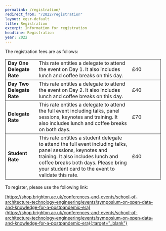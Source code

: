 ```yaml
---
permalink: /registration/
redirect_from: "/2022/registration"
layout: egsr-default
title: Registration
excerpt: Information for registration
headline: Registration
year: 2022
---
```


The registration fees are as follows:

<table >
  <tr style="border: 1px solid black;">
    <td width="20%"><b>Day One Delegate Rate</b></td>
    <td width="60%">This rate entitles a delegate to attend the event on Day 1. It also includes lunch and coffee breaks on this day.</td>
    <td width="20%">£40</td>
 </tr>
  <tr style="border: 1px solid black;">
    <td><b>Day Two Delegate Rate</b></td>
    <td>This rate entitles a delegate to attend the event on Day 2. It also includes lunch and coffee breaks on this day.</td>
    <td>£40</td>
  </tr>
  <tr style="border: 1px solid black;">
    <td><b>Delegate Rate</b></td>
    <td>This rate entitles a delegate to attend the full event including talks, panel sessions, keynotes and training. It also includes lunch and coffee breaks on both days.</td>
    <td>£70</td>
  </tr>
  <tr style="border: 1px solid black;">
    <td><b>Student Rate</b></td>
    <td>This rate entitles a student delegate to attend the full event including talks, panel sessions, keynotes and training. It also includes lunch and coffee breaks both days. Please bring your student card to the event to validate this rate.</td>
    <td>£40</td>
  </tr>
</table>

To register, please use the following link:

[https://shop.brighton.ac.uk/conferences-and-events/school-of-architecture-technology-engineering/events/symposium-on-open-data-and-knowledge-for-a-postpandemic-era](https://shop.brighton.ac.uk/conferences-and-events/school-of-architecture-technology-engineering/events/symposium-on-open-data-and-knowledge-for-a-postpandemic-era){:target="_blank"} 

